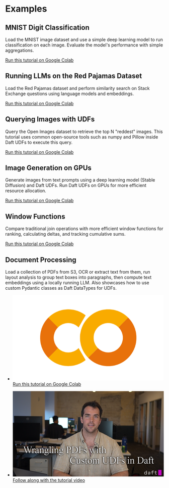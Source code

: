 # Examples

## MNIST Digit Classification

Load the MNIST image dataset and use a simple deep learning model to run classification on each image. Evaluate the model's performance with simple aggregations.

[Run this tutorial on Google Colab](https://colab.research.google.com/github/Eventual-Inc/Daft/blob/main/tutorials/mnist.ipynb)


## Running LLMs on the Red Pajamas Dataset

Load the Red Pajamas dataset and perform similarity search on Stack Exchange questions using language models and embeddings.

[Run this tutorial on Google Colab](https://colab.research.google.com/github/Eventual-Inc/Daft/blob/main/tutorials/embeddings/daft_tutorial_embeddings_stackexchange.ipynb)

## Querying Images with UDFs

Query the Open Images dataset to retrieve the top N "reddest" images. This tutorial uses common open-source tools such as numpy and Pillow inside Daft UDFs to execute this query.

[Run this tutorial on Google Colab](https://colab.research.google.com/github/Eventual-Inc/Daft/blob/main/tutorials/image_querying/top_n_red_color.ipynb)

## Image Generation on GPUs

Generate images from text prompts using a deep learning model (Stable Diffusion) and Daft UDFs. Run Daft UDFs on GPUs for more efficient resource allocation.

[Run this tutorial on Google Colab](https://colab.research.google.com/github/Eventual-Inc/Daft/blob/main/tutorials/text_to_image/text_to_image_generation.ipynb)

## Window Functions

Compare traditional join operations with more efficient window functions for ranking, calculating deltas, and tracking cumulative sums.

[Run this tutorial on Google Colab](https://colab.research.google.com/github/Eventual-Inc/Daft/blob/main/tutorials/window_functions/window_functions.ipynb)

## Document Processing

Load a collection of PDFs from S3, OCR or extract text from them, run layout analysis to group text boxes into paragraphs, then compute text embeddings using a locally running LLM. Also showcases how to use custom Pydantic classes as Daft DataTypes for UDFs.

<div class="grid cards" markdown>

- [![colab](../img/colab.png) Run this tutorial on Google Colab](https://colab.research.google.com/github/Eventual-Inc/Daft/blob/main/tutorials/document_processing/document_processing_tutorial.ipynb)

- [![thumbnail](../img/doc_proc.png) Follow along with the tutorial video](https://youtu.be/BLcKDQRTFKY)

</div>
